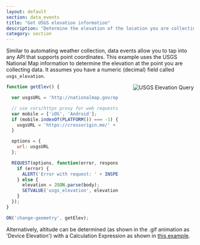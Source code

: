 ```yaml
---
layout: default
section: data_events
title: "Get USGS elevation information"
description: "Determine the elevation of the location you are collecting data."
category: section
---
```


Similar to automating weather collection, data events allow you to tap into any API that supports point coordinates.  This example uses the USGS National Map information to determine the elevation at the point you are collecting data. It assumes you have a numeric (decimal) field called `usgs_elevation`.

<img src="../media/fulcrum-elev-data-event.gif" alt="USGS Elevation Query" style="float: right; margin-left: 40px;" />

``` js
function getElev() {

  var usgsURL = 'http://nationalmap.gov/epqs/pqs.php?x=' + LONGITUDE() + '&y=' + LATITUDE() + '&units=Feet&output=json';

  // use cors/https proxy for web requests
  var mobile = ['iOS', 'Android'];
  if (mobile.indexOf(PLATFORM()) === -1) {
    usgsURL = 'https://crossorigin.me/' + usgsURL;
  }

  options = {
    url: usgsURL
  };

  REQUEST(options, function(error, response, body) {
    if (error) {
      ALERT('Error with request: ' + INSPECT(error));
    } else {
      elevation = JSON.parse(body);
      SETVALUE('usgs_elevation', elevation.USGS_Elevation_Point_Query_Service.Elevation_Query.Elevation);
    }
  });
}

ON('change-geometry', getElev);
```

Alternatively, altitude can be determined (as shown in the .gif animation as 'Device Elevation') with a Calculation Expression as shown in [this example](http://developer.fulcrumapp.com/expressions/examples/altitude/).
